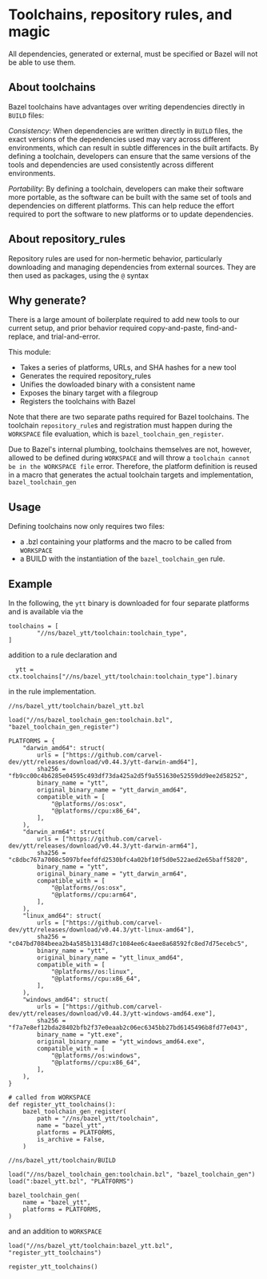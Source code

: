 # Toolchains, repository rules, and magic

All dependencies, generated or external, must be specified or Bazel will not be able to use them.

## About toolchains

Bazel toolchains have advantages over writing dependencies directly in `BUILD` files:

_Consistency_: When dependencies are written directly in `BUILD` files, the exact versions of the dependencies used may vary across different environments, which can result in subtle differences in the built artifacts. By defining a toolchain, developers can ensure that the same versions of the tools and dependencies are used consistently across different environments.

_Portability_: By defining a toolchain, developers can make their software more portable, as the software can be built with the same set of tools and dependencies on different platforms. This can help reduce the effort required to port the software to new platforms or to update dependencies.

## About repository_rules

Repository rules are used for non-hermetic behavior, particularly downloading and managing dependencies from external sources. They are then used as packages, using the `@` syntax

## Why generate?

There is a large amount of boilerplate required to add new tools to our current setup, and prior behavior required copy-and-paste, find-and-replace, and trial-and-error.

This module:

* Takes a series of platforms, URLs, and SHA hashes for a new tool
* Generates the required repository_rules
* Unifies the dowloaded binary with a consistent name
* Exposes the binary target with a filegroup
* Registers the toolchains with Bazel

Note that there are two separate paths required for Bazel toolchains. The toolchain `repository_rule`s and registration must happen during the `WORKSPACE` file evaluation, which is `bazel_toolchain_gen_register`. 

Due to Bazel's internal plumbing, toolchains themselves are not, however, allowed to be defined during `WORKSPACE` and will throw a `toolchain cannot be in the WORKSPACE file` error. Therefore, the platform definition is reused in a macro that generates the actual toolchain targets and implementation, `bazel_toolchain_gen`

## Usage

Defining toolchains now only requires two files:

* a .bzl containing your platforms and the macro to be called from `WORKSPACE`
* a BUILD with the instantiation of the  `bazel_toolchain_gen` rule.

## Example

In the following, the `ytt` binary is downloaded for four separate platforms and is available via the 

```
toolchains = [
        "//ns/bazel_ytt/toolchain:toolchain_type",
]
```

addition to a rule declaration and 

```
  ytt = ctx.toolchains["//ns/bazel_ytt/toolchain:toolchain_type"].binary
```

in the rule implementation.

`//ns/bazel_ytt/toolchain/bazel_ytt.bzl`

```
load("//ns/bazel_toolchain_gen:toolchain.bzl", "bazel_toolchain_gen_register")

PLATFORMS = {
    "darwin_amd64": struct(
        urls = ["https://github.com/carvel-dev/ytt/releases/download/v0.44.3/ytt-darwin-amd64"],
        sha256 = "fb9cc00c4b6285e04595c493df73da425a2d5f9a551630e52559dd9ee2d58252",
        binary_name = "ytt",
        original_binary_name = "ytt_darwin_amd64",
        compatible_with = [
            "@platforms//os:osx",
            "@platforms//cpu:x86_64",
        ],
    ),
    "darwin_arm64": struct(
        urls = ["https://github.com/carvel-dev/ytt/releases/download/v0.44.3/ytt-darwin-arm64"],
        sha256 = "c8dbc767a7008c5097bfeefdfd2530bfc4a02bf10f5d0e522aed2e65baff5820",
        binary_name = "ytt",
        original_binary_name = "ytt_darwin_arm64",
        compatible_with = [
            "@platforms//os:osx",
            "@platforms//cpu:arm64",
        ],
    ),
    "linux_amd64": struct(
        urls = ["https://github.com/carvel-dev/ytt/releases/download/v0.44.3/ytt-linux-amd64"],
        sha256 = "c047bd7084beea2b4a585b13148d7c1084ee6c4aee8a68592fc8ed7d75ecebc5",
        binary_name = "ytt",
        original_binary_name = "ytt_linux_amd64",
        compatible_with = [
            "@platforms//os:linux",
            "@platforms//cpu:x86_64",
        ],
    ),
    "windows_amd64": struct(
        urls = ["https://github.com/carvel-dev/ytt/releases/download/v0.44.3/ytt-windows-amd64.exe"],
        sha256 = "f7a7e8ef12bda28402bfb2f37e0eaab2c06ec6345bb27bd6145496b8fd77e043",
        binary_name = "ytt.exe",
        original_binary_name = "ytt_windows_amd64.exe",
        compatible_with = [
            "@platforms//os:windows",
            "@platforms//cpu:x86_64",
        ],
    ),
}

# called from WORKSPACE
def register_ytt_toolchains():
    bazel_toolchain_gen_register(
        path = "//ns/bazel_ytt/toolchain",
        name = "bazel_ytt",
        platforms = PLATFORMS,
        is_archive = False,
    )

```

`//ns/bazel_ytt/toolchain/BUILD`

```
load("//ns/bazel_toolchain_gen:toolchain.bzl", "bazel_toolchain_gen")
load(":bazel_ytt.bzl", "PLATFORMS")

bazel_toolchain_gen(
    name = "bazel_ytt",
    platforms = PLATFORMS,
)
```

and an addition to `WORKSPACE`

```
load("//ns/bazel_ytt/toolchain:bazel_ytt.bzl", "register_ytt_toolchains")

register_ytt_toolchains()
```

